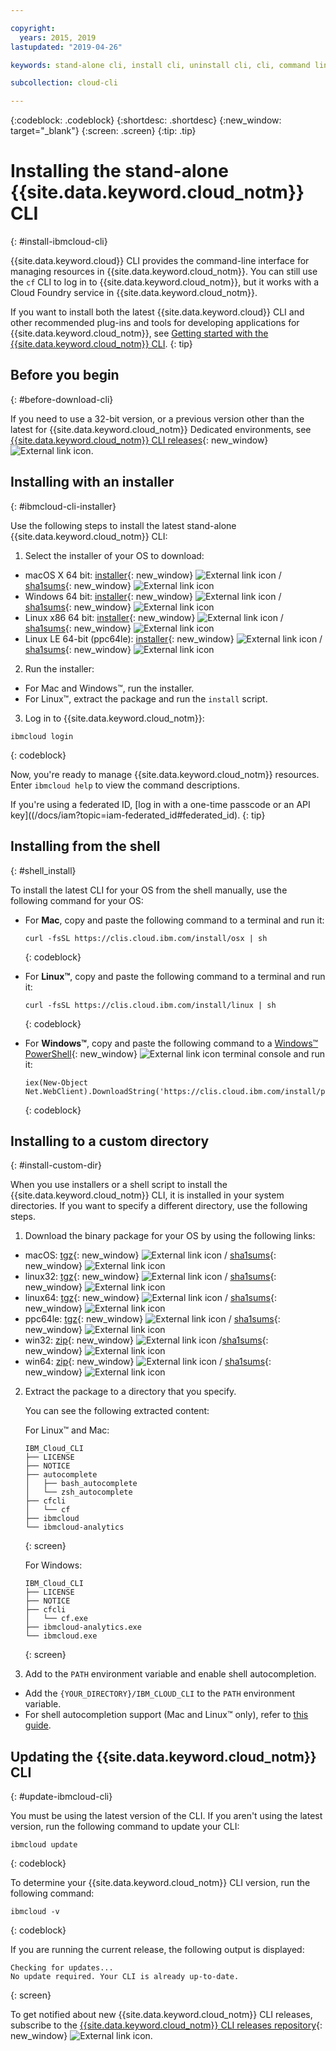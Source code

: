 ```yaml
---

copyright:
  years: 2015, 2019
lastupdated: "2019-04-26"

keywords: stand-alone cli, install cli, uninstall cli, cli, command line, command-line, windows powershell, linux, macos, installer, standalone cli

subcollection: cloud-cli

---
```


{:codeblock: .codeblock}
{:shortdesc: .shortdesc}
{:new_window: target="_blank"}
{:screen: .screen}
{:tip: .tip}

# Installing the stand-alone {{site.data.keyword.cloud_notm}} CLI
{: #install-ibmcloud-cli}

{{site.data.keyword.cloud}} CLI provides the command-line interface for managing resources in {{site.data.keyword.cloud_notm}}. You can still use the `cf` CLI to log in to {{site.data.keyword.cloud_notm}}, but it works with a Cloud Foundry service in {{site.data.keyword.cloud_notm}}. 

If you want to install both the latest {{site.data.keyword.cloud}} CLI and other recommended plug-ins and tools for developing applications for {{site.data.keyword.cloud_notm}}, see [Getting started with the {{site.data.keyword.cloud_notm}} CLI](/docs/cli?topic=cloud-cli-ibmcloud-cli#ibmcloud-cli).
{: tip}

## Before you begin
{: #before-download-cli}

If you need to use a 32-bit version, or a previous version other than the latest for {{site.data.keyword.cloud_notm}} Dedicated environments, see [{{site.data.keyword.cloud_notm}} CLI releases](https://github.com/IBM-Cloud/ibm-cloud-cli-release/releases/){: new_window} ![External link icon](../../../icons/launch-glyph.svg "External link icon").

## Installing with an installer
{: #ibmcloud-cli-installer}

Use the following steps to install the latest stand-alone {{site.data.keyword.cloud_notm}} CLI:

1. Select the installer of your OS to download:
  *  macOS X 64 bit: [installer](https://clis.cloud.ibm.com/download/bluemix-cli/latest/osx){: new_window} ![External link icon](../../../icons/launch-glyph.svg "External link icon") / [sha1sums](https://clis.cloud.ibm.com/download/bluemix-cli/latest/osx/checksum){: new_window} ![External link icon](../../../icons/launch-glyph.svg "External link icon")
  * Windows 64 bit: [installer](https://clis.cloud.ibm.com/download/bluemix-cli/latest/win64){: new_window} ![External link icon](../../../icons/launch-glyph.svg "External link icon") / [sha1sums](https://clis.cloud.ibm.com/download/bluemix-cli/latest/win64/checksum){: new_window} ![External link icon](../../../icons/launch-glyph.svg "External link icon")
  * Linux x86 64 bit: [installer](https://clis.cloud.ibm.com/download/bluemix-cli/latest/linux64){: new_window} ![External link icon](../../../icons/launch-glyph.svg "External link icon") / [sha1sums](https://clis.cloud.ibm.com/download/bluemix-cli/latest/linux64/checksum){: new_window} ![External link icon](../../../icons/launch-glyph.svg "External link icon")
  * Linux LE 64-bit (ppc64le): [installer](https://clis.cloud.ibm.com/download/bluemix-cli/latest/ppc64le){: new_window} ![External link icon](../../../icons/launch-glyph.svg "External link icon") / [sha1sums](https://clis.cloud.ibm.com/download/bluemix-cli/latest/ppc64le/checksum){: new_window} ![External link icon](../../../icons/launch-glyph.svg "External link icon")

2. Run the installer:
  * For Mac and Windows&trade;, run the installer.
  * For Linux&trade;, extract the package and run the `install` script.

3. Log in to {{site.data.keyword.cloud_notm}}:
  ```
  ibmcloud login
  ```
  {: codeblock}
   
  Now, you're ready to manage {{site.data.keyword.cloud_notm}} resources. Enter `ibmcloud help` to view the command descriptions.

  If you're using a federated ID, [log in with a one-time passcode or an API key]((/docs/iam?topic=iam-federated_id#federated_id).
  {: tip}

## Installing from the shell
{: #shell_install}

To install the latest CLI for your OS from the shell manually, use the following command for your OS:

* For **Mac**, copy and paste the following command to a terminal and run it:
  ```
  curl -fsSL https://clis.cloud.ibm.com/install/osx | sh
  ```
  {: codeblock}

* For **Linux&trade;**, copy and paste the following command to a terminal and run it:
  ```
  curl -fsSL https://clis.cloud.ibm.com/install/linux | sh
  ```
  {: codeblock}

* For **Windows&trade;**, copy and paste the following command to a [Windows&trade; PowerShell](https://msdn.microsoft.com/en-us/powershell/scripting/getting-started/getting-started-with-windows-powershell){: new_window} ![External link icon](../../../icons/launch-glyph.svg "External link icon") terminal console and run it:
  ```
  iex(New-Object Net.WebClient).DownloadString('https://clis.cloud.ibm.com/install/powershell')
  ```
  {: codeblock}

## Installing to a custom directory
{: #install-custom-dir}

When you use installers or a shell script to install the {{site.data.keyword.cloud_notm}} CLI, it is installed in your system directories. If you want to specify a different directory, use the following steps.

1. Download the binary package for your OS by using the following links:
  * macOS: [tgz](https://clis.cloud.ibm.com/download/bluemix-cli/latest/osx/archive){: new_window} ![External link icon](../../../icons/launch-glyph.svg "External link icon") / [sha1sums](https://clis.cloud.ibm.com/download/bluemix-cli/latest/osx/archive/checksum){: new_window} ![External link icon](../../../icons/launch-glyph.svg "External link icon")
  * linux32: [tgz](https://clis.cloud.ibm.com/download/bluemix-cli/latest/linux32/archive){: new_window} ![External link icon](../../../icons/launch-glyph.svg "External link icon") / [sha1sums](https://clis.cloud.ibm.com/download/bluemix-cli/latest/linux32/archive/checksum){: new_window} ![External link icon](../../../icons/launch-glyph.svg "External link icon")
  * linux64: [tgz](https://clis.cloud.ibm.com/download/bluemix-cli/latest/linux64/archive){: new_window} ![External link icon](../../../icons/launch-glyph.svg "External link icon") / [sha1sums](https://clis.cloud.ibm.com/download/bluemix-cli/latest/linux64/archive/checksum){: new_window} ![External link icon](../../../icons/launch-glyph.svg "External link icon")
  * ppc64le: [tgz](https://clis.cloud.ibm.com/download/bluemix-cli/latest/ppc64le/archive){: new_window} ![External link icon](../../../icons/launch-glyph.svg "External link icon") / [sha1sums](https://clis.cloud.ibm.com/download/bluemix-cli/latest/ppc64le/archive/checksum){: new_window} ![External link icon](../../../icons/launch-glyph.svg "External link icon")
  * win32: [zip](https://clis.cloud.ibm.com/download/bluemix-cli/latest/win32/archive){: new_window} ![External link icon](../../../icons/launch-glyph.svg "External link icon") /[sha1sums](https://clis.cloud.ibm.com/download/bluemix-cli/latest/win32/archive/checksum){: new_window} ![External link icon](../../../icons/launch-glyph.svg "External link icon")
  * win64: [zip](https://clis.cloud.ibm.com/download/bluemix-cli/latest/win64/archive){: new_window} ![External link icon](../../../icons/launch-glyph.svg "External link icon") / [sha1sums](https://clis.cloud.ibm.com/download/bluemix-cli/latest/win64/archive/checksum){: new_window} ![External link icon](../../../icons/launch-glyph.svg "External link icon")

2. Extract the package to a directory that you specify.

   You can see the following extracted content:

   For Linux&trade; and Mac:
   ```
   IBM_Cloud_CLI
   ├── LICENSE
   ├── NOTICE
   ├── autocomplete
   │   ├── bash_autocomplete
   │   └── zsh_autocomplete
   ├── cfcli
   │   └── cf
   ├── ibmcloud
   └── ibmcloud-analytics
   ```
   {: screen}

   For Windows:
   ```
   IBM_Cloud_CLI
   ├── LICENSE
   ├── NOTICE
   ├── cfcli
   │   └── cf.exe
   ├── ibmcloud-analytics.exe
   └── ibmcloud.exe
   ```
   {: screen}

3. Add to the `PATH` environment variable and enable shell autocompletion.
  * Add the `{YOUR_DIRECTORY}/IBM_CLOUD_CLI` to the `PATH` environment variable.
  * For shell autocompletion support (Mac and Linux&trade; only), refer to [this guide](/docs/cli/reference/ibmcloud?topic=cloud-cli-shell-autocomplete#shell-autocomplete).

## Updating the {{site.data.keyword.cloud_notm}} CLI
{: #update-ibmcloud-cli}

You must be using the latest version of the CLI. If you aren't using the latest version, run the following command to update your CLI:

```
ibmcloud update
```
{: codeblock}

To determine your {{site.data.keyword.cloud_notm}} CLI version, run the following command:
```
ibmcloud -v
```
{: codeblock}

If you are running the current release, the following output is displayed:
```
Checking for updates...
No update required. Your CLI is already up-to-date.
```
{: screen}

To get notified about new {{site.data.keyword.cloud_notm}} CLI releases, subscribe to the [{{site.data.keyword.cloud_notm}} CLI releases repository](https://github.com/IBM-Cloud/ibm-cloud-cli-release/releases/){: new_window} ![External link icon](../../../icons/launch-glyph.svg "External link icon").
